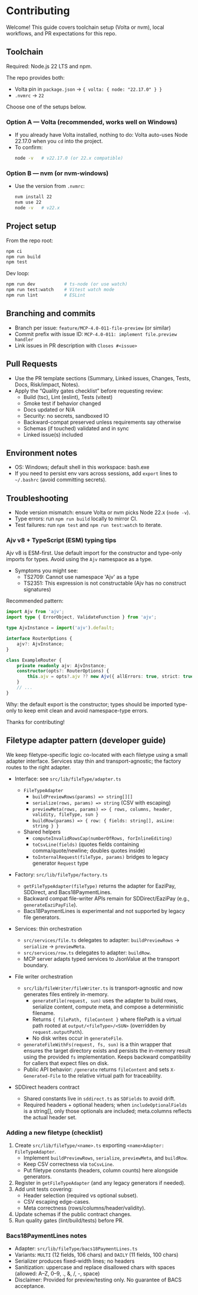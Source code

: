 # Contributing

Welcome! This guide covers toolchain setup (Volta or nvm), local workflows, and PR expectations for this repo.

## Toolchain

Required: Node.js 22 LTS and npm.

The repo provides both:

-   Volta pin in `package.json` → `{ volta: { node: "22.17.0" } }`
-   `.nvmrc` → `22`

Choose one of the setups below.

### Option A — Volta (recommended, works well on Windows)

-   If you already have Volta installed, nothing to do: Volta auto-uses Node 22.17.0 when you `cd` into the project.
-   To confirm:
    ```bash
    node -v   # v22.17.0 (or 22.x compatible)
    ```

### Option B — nvm (or nvm-windows)

-   Use the version from `.nvmrc`:
    ```bash
    nvm install 22
    nvm use 22
    node -v   # v22.x
    ```

## Project setup

From the repo root:

```bash
npm ci
npm run build
npm test
```

Dev loop:

```bash
npm run dev           # ts-node (or use watch)
npm run test:watch    # Vitest watch mode
npm run lint          # ESLint
```

## Branching and commits

-   Branch per issue: `feature/MCP-4.0-011-file-preview` (or similar)
-   Commit prefix with issue ID: `MCP-4.0-011: implement file.preview handler`
-   Link issues in PR description with `Closes #<issue>`

## Pull Requests

-   Use the PR template sections (Summary, Linked issues, Changes, Tests, Docs, Risk/impact, Notes).
-   Apply the “Quality gates checklist” before requesting review:
    -   Build (tsc), Lint (eslint), Tests (vitest)
    -   Smoke test if behavior changed
    -   Docs updated or N/A
    -   Security: no secrets, sandboxed IO
    -   Backward-compat preserved unless requirements say otherwise
    -   Schemas (if touched) validated and in sync
    -   Linked issue(s) included

## Environment notes

-   OS: Windows; default shell in this workspace: bash.exe
-   If you need to persist env vars across sessions, add `export` lines to `~/.bashrc` (avoid committing secrets).

## Troubleshooting

-   Node version mismatch: ensure Volta or nvm picks Node 22.x (`node -v`).
-   Type errors: run `npm run build` locally to mirror CI.
-   Test failures: run `npm test` and `npm run test:watch` to iterate.

### Ajv v8 + TypeScript (ESM) typing tips

Ajv v8 is ESM-first. Use default import for the constructor and type-only imports for types. Avoid using the `Ajv` namespace as a type.

-   Symptoms you might see:
    -   TS2709: Cannot use namespace 'Ajv' as a type
    -   TS2351: This expression is not constructable (Ajv has no construct signatures)

Recommended pattern:

```ts
import Ajv from 'ajv';
import type { ErrorObject, ValidateFunction } from 'ajv';

type AjvInstance = import('ajv').default;

interface RouterOptions {
    ajv?: AjvInstance;
}

class ExampleRouter {
    private readonly ajv: AjvInstance;
    constructor(opts?: RouterOptions) {
        this.ajv = opts?.ajv ?? new Ajv({ allErrors: true, strict: true, allowUnionTypes: true });
    }
    // ...
}
```

Why: the default export is the constructor; types should be imported type-only to keep emit clean and avoid namespace-type errors.

Thanks for contributing!

## Filetype adapter pattern (developer guide)

We keep filetype-specific logic co-located with each filetype using a small adapter interface. Services stay thin and transport-agnostic; the factory routes to the right adapter.

-   Interface: see `src/lib/fileType/adapter.ts`

    -   `FileTypeAdapter`
        -   `buildPreviewRows(params) => string[][]`
        -   `serialize(rows, params) => string` (CSV with escaping)
        -   `previewMeta(rows, params) => { rows, columns, header, validity, fileType, sun }`
        -   `buildRow(params) => { row: { fields: string[], asLine: string } }`
    -   Shared helpers
        -   `computeInvalidRowsCap(numberOfRows, forInlineEditing)`
        -   `toCsvLine(fields)` (quotes fields containing comma/quote/newline; doubles quotes inside)
        -   `toInternalRequest(fileType, params)` bridges to legacy generator `Request` type

-   Factory: `src/lib/fileType/factory.ts`

    -   `getFileTypeAdapter(fileType)` returns the adapter for EaziPay, SDDirect, and Bacs18PaymentLines.
    -   Backward compat file-writer APIs remain for SDDirect/EaziPay (e.g., `generateEaziPayFile`).
    -   Bacs18PaymentLines is experimental and not supported by legacy file generators.

-   Services: thin orchestration

    -   `src/services/file.ts` delegates to adapter: `buildPreviewRows` → `serialize` → `previewMeta`.
    -   `src/services/row.ts` delegates to adapter: `buildRow`.
    -   MCP server adapts typed services to JsonValue at the transport boundary.

-   File writer orchestration

    -   `src/lib/fileWriter/fileWriter.ts` is transport-agnostic and now generates files entirely in-memory.
        -   `generateFile(request, sun)` uses the adapter to build rows, serialize content, compute meta, and compose a deterministic filename.
        -   Returns `{ filePath, fileContent }` where filePath is a virtual path rooted at `output/<fileType>/<SUN>` (overridden by `request.outputPath`).
        -   No disk writes occur in `generateFile`.
    -   `generateFileWithFs(request, fs, sun)` is a thin wrapper that ensures the target directory exists and persists the in-memory result using the provided `fs` implementation. Keeps backward compatibility for callers that expect files on disk.
    -   Public API behavior: `/generate` returns `fileContent` and sets `X-Generated-File` to the relative virtual path for traceability.

-   SDDirect headers contract
    -   Shared constants live in `sddirect.ts` as `SDFields` to avoid drift.
    -   Required headers + optional headers; when `includeOptionalFields` is a string[], only those optionals are included; meta.columns reflects the actual header set.

### Adding a new filetype (checklist)

1. Create `src/lib/fileType/<name>.ts` exporting `<name>Adapter: FileTypeAdapter`.
    - Implement `buildPreviewRows`, `serialize`, `previewMeta`, and `buildRow`.
    - Keep CSV correctness via `toCsvLine`.
    - Put filetype constants (headers, column counts) here alongside generators.
2. Register in `getFileTypeAdapter` (and any legacy generators if needed).
3. Add unit tests covering:
    - Header selection (required vs optional subset).
    - CSV escaping edge-cases.
    - Meta correctness (rows/columns/header/validity).
4. Update schemas if the public contract changes.
5. Run quality gates (lint/build/tests) before PR.

### Bacs18PaymentLines notes

-   Adapter: `src/lib/fileType/bacs18PaymentLines.ts`
-   Variants: `MULTI` (12 fields, 106 chars) and `DAILY` (11 fields, 100 chars)
-   Serializer produces fixed-width lines; no headers
-   Sanitization: uppercase and replace disallowed chars with spaces (allowed: A–Z, 0–9, ., &, /, -, space)
-   Disclaimer: Provided for preview/testing only. No guarantee of BACS acceptance.
